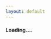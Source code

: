 ```yaml
---
layout: default
---
```

<div id="pics" class="row"></div>
<h4><div id="load">Loading....</div></h4>
<div id="spin" class="preloader-wrapper active" style="display: none;">
<div class="spinner-layer">
<div class="circle-clipper left">
<div class="circle"></div>
</div><div class="gap-patch">
<div class="circle"></div>
</div><div class="circle-clipper right">
<div class="circle"></div>
</div>
</div>
</div>
  
<script>
document.title = 'Shalima-Manoj | Pics';
$('#project_title').text('Shalima-Manoj');
$('#project_tagline').text('Engagement pics');
$('#main_content').css("max-width", "100%");
	
var albumId = urlParam(),
    pageToken = '';
    
if (!albumId){
    albumId = "AH7cjMvUZu6qi79NHsKZxKJMMA6ik4RfOIKBIP-0XyxUOs3fwu05sfaYz1cDx4IK6Oc7dFuW250z";
    myFunction();
    history.replaceState({urlPath:'./?'+ albumId}, "", './?'+ albumId);
    }else{
    changeDest(albumId);
    }
    
function changeDest(albumId) {
history.pushState({urlPath:'./?'+ albumId}, "", './?'+ albumId);
myFunction();
}

$(document).ready(function() {
    $(window).on("popstate", function (e) {
    	albumId = urlParam();
        myFunction();
    });
});
function myFunction(t){
pageToken = t || ''; 
var url = "https://script.google.com/macros/s/AKfycbxTzetvK_cfyhveGnXhafHlLrIc25smJrpvCdEFNUaCxgkPACeR/exec?callback=loadData&albumId="+albumId+"&pageToken="+pageToken;
jQuery.ajax({
crossDomain: true,
url: url,
method: "GET",
dataType: "jsonp"
});
}

function loadData(e) {
pageToken = e["nextPageToken"] || '';
if (pageToken != ''){
$('#load').html('<a href="#" onclick="loadMore(\''+ pageToken +'\'); return false;">Load more ...</a>');
$('#load').show();
}
$('#spin').hide();

if (albumId == 'albums'){
e = e["albums"];
for (var i=0; i< e.length; i++){
	$('#pics').append("<a href='./?"+e[i]["id"]+"'><div class='col s4 card'><img src='"+e[i]["coverPhotoBaseUrl"]+"'><p>"+e[i]["title"]+"</p></div></a>");
	}
}else{
e = e["mediaItems"];
for (var i=0; i< e.length; i++){
	$('#pics').append("<div class='col s4 card'><img src='"+e[i]["baseUrl"]+"'></div>");
	}
}
}

function loadMore(pageToken){
$('#load').hide();
$('#spin').show();
myFunction(pageToken);
}
function urlParam(){
var url = new URL(window.location.href);
var param = url.searchParams.toString().slice(0, -1);
return param;
}

/*
$(document).ready(function() {
	$(this).on("contextmenu", function(e) {
	e.preventDefault();
	});
});*/
</script>
